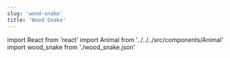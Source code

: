 ```yaml
---
slug: 'wood-snake'
title: 'Wood Snake'
---
```


import React from 'react'
import Animal from '../../../src/components/Animal'
import wood_snake from './wood_snake.json'

<Animal data={wood_snake} />
